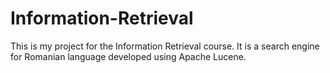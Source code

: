 # Information-Retrieval
This is my project for the Information Retrieval course. It is a search engine for Romanian language developed using Apache Lucene.
